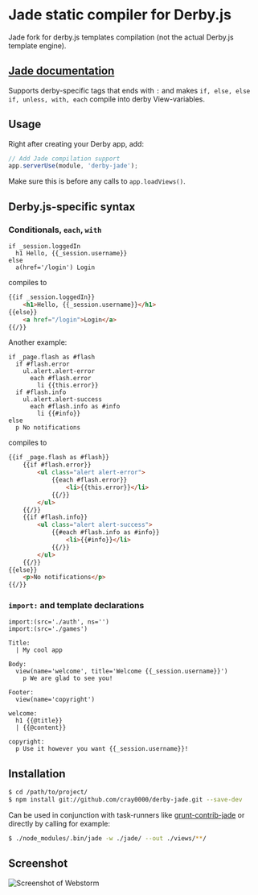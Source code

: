 # Jade static compiler for Derby.js

Jade fork for derby.js templates compilation (not the actual Derby.js template engine).
## [Jade documentation](https://github.com/visionmedia/jade)

Supports derby-specific tags that ends with `:` and makes `if, else, else if, unless, with, each` compile into derby View-variables.

## Usage

Right after creating your Derby app, add:

```js
// Add Jade compilation support
app.serverUse(module, 'derby-jade');
```

Make sure this is before any calls to `app.loadViews()`.

## Derby.js-specific syntax

### Conditionals, `each`, `with`

```jade
if _session.loggedIn
  h1 Hello, {{_session.username}}
else
  a(href='/login') Login
```
compiles to
```html
{{if _session.loggedIn}}
    <h1>Hello, {{_session.username}}</h1>
{{else}}
    <a href="/login">Login</a>
{{/}}
```

Another example:
```jade
if _page.flash as #flash
  if #flash.error
    ul.alert.alert-error
      each #flash.error
        li {{this.error}}
  if #flash.info
    ul.alert.alert-success
      each #flash.info as #info
        li {{#info}}
else
  p No notifications
```
 compiles to
```html
{{if _page.flash as #flash}}
    {{if #flash.error}}
        <ul class="alert alert-error">
            {{each #flash.error}}
                <li>{{this.error}}</li>
            {{/}}
        </ul>
    {{/}}
    {{if #flash.info}}
        <ul class="alert alert-success">
            {{#each #flash.info as #info}}
                <li>{{#info}}</li>
            {{/}}
        </ul>
    {{/}}
{{else}}
    <p>No notifications</p>
{{/}}
```

### `import:` and template declarations

```jade
import:(src='./auth', ns='')
import:(src='./games')

Title:
  | My cool app

Body:
  view(name='welcome', title='Welcome {{_session.username}}')
    p We are glad to see you!

Footer:
  view(name='copyright')

welcome:
  h1 {{@title}}
  | {{@content}}

copyright:
  p Use it however you want {{_session.username}}!
```

## Installation

```bash
$ cd /path/to/project/
$ npm install git://github.com/cray0000/derby-jade.git --save-dev
```

Can be used in conjunction with task-runners like [grunt-contrib-jade](https://github.com/cray0000/grunt-contrib-jade) or directly by calling for example:

```bash
$ ./node_modules/.bin/jade -w ./jade/ --out ./views/**/
```

## Screenshot
![Screenshot of Webstorm](https://raw.github.com/cray0000/jade/master/bin/derby-jade.png "Screenshot of Webstorm")


